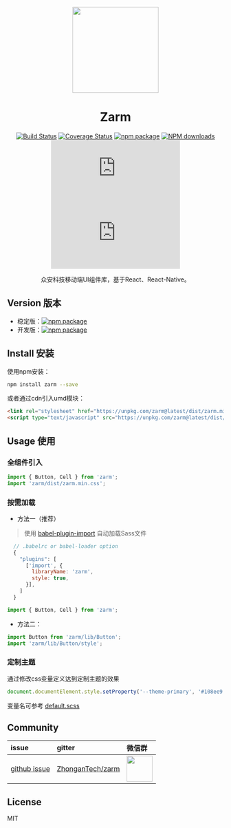 <p align="center">
  <a href="http://zarm.design">
    <img width="200" src="https://zarm.design/images/logo.732d9561.svg">
  </a>
</p>

<h1 align="center">Zarm</h1>

<div align="center">

  [![Build Status](https://www.travis-ci.org/ZhonganTechENG/zarm.svg?branch=master)](https://www.travis-ci.org/ZhonganTechENG/zarm)
  [![Coverage Status](https://img.shields.io/coveralls/ZhonganTechENG/zarm/master.svg)](https://coveralls.io/github/ZhonganTechENG/zarm?branch=master)
  [![npm package](https://img.shields.io/npm/v/zarm.svg)](https://www.npmjs.org/package/zarm)
  [![NPM downloads](https://img.shields.io/npm/dm/zarm.svg)](https://npmjs.org/package/zarm) 
  ![JS gzip size](https://img.badgesize.io/https://unpkg.com/zarm@latest/dist/zarm.min.js?compression=gzip&label=gzip%20size:%20JS)
  ![CSS gzip size](https://img.badgesize.io/https://unpkg.com/zarm@latest/dist/zarm.min.css?compression=gzip&label=gzip%20size:%20CSS)

  众安科技移动端UI组件库，基于React、React-Native。
</div>

## Version 版本

- 稳定版：[![npm package](https://img.shields.io/npm/v/zarm.svg)](https://www.npmjs.org/package/zarm)
- 开发版：[![npm package](https://img.shields.io/npm/v/zarm/alpha.svg)](https://www.npmjs.org/package/zarm)


## Install 安装


使用npm安装：
```bash
npm install zarm --save
```

或者通过cdn引入umd模块：
```html
<link rel="stylesheet" href="https://unpkg.com/zarm@latest/dist/zarm.min.css">
<script type="text/javascript" src="https://unpkg.com/zarm@latest/dist/zarm.min.js"></script>
```

## Usage 使用

### 全组件引入

```js
import { Button, Cell } from 'zarm';
import 'zarm/dist/zarm.min.css';
```

### 按需加载

- 方法一（推荐）

> 使用 [babel-plugin-import](https://github.com/ant-design/babel-plugin-import) 自动加载Sass文件

```js
  // .babelrc or babel-loader option
  {
    "plugins": [
      ['import', {
        libraryName: 'zarm',
        style: true,
      }],
    ]
  }
```

```js
import { Button, Cell } from 'zarm';
```

- 方法二：

```js
import Button from 'zarm/lib/Button';
import 'zarm/lib/Button/style';
```

### 定制主题

通过修改css变量定义达到定制主题的效果

```js
document.documentElement.style.setProperty('--theme-primary', '#108ee9');
```

变量名可参考 [default.scss](https://github.com/ZhonganTechENG/zarm/blob/dev/components/style/themes/default.scss)

## Community

| issue | gitter | 微信群 |
| :--- | :--- | :--- |
| [github issue](https://github.com/ZhonganTechENG/zarm/issues) | [ZhonganTech/zarm](https://gitter.im/ZhonganTech/zarm) | <img src="https://user-images.githubusercontent.com/9812721/69521400-d3708100-0f99-11ea-9669-2cea28ec66f7.png" width="60" /> |

## License

MIT
